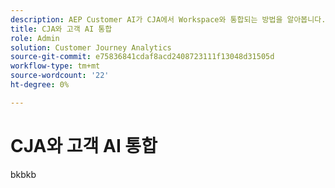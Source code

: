 ```yaml
---
description: AEP Customer AI가 CJA에서 Workspace와 통합되는 방법을 알아봅니다.
title: CJA와 고객 AI 통합
role: Admin
solution: Customer Journey Analytics
source-git-commit: e75836841cdaf8acd2408723111f13048d31505d
workflow-type: tm+mt
source-wordcount: '22'
ht-degree: 0%

---
```



# CJA와 고객 AI 통합

bkbkb
